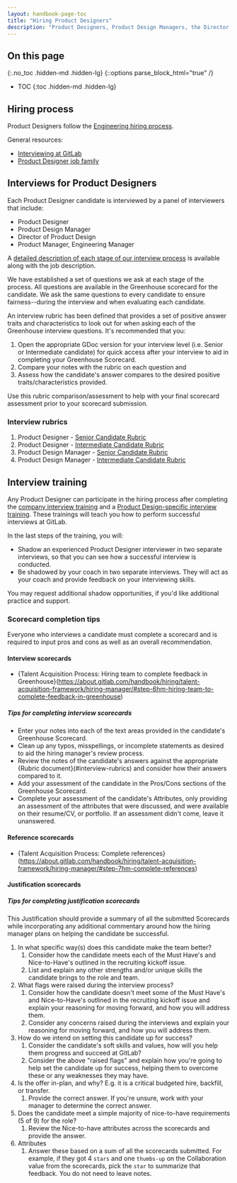 ```yaml
---
layout: handbook-page-toc
title: "Hiring Product Designers"
description: "Product Designers, Product Design Managers, the Director of Product Design, and Product Managers participate in our hiring process by interviewing Product Designer candidates. We have created guidelines to help support a consistent end-to-end hiring process."
---
```


## On this page
{:.no_toc .hidden-md .hidden-lg}
{::options parse_block_html="true" /}

- TOC
{:toc .hidden-md .hidden-lg}


## Hiring process

Product Designers follow the [Engineering hiring process](/handbook/engineering/#hiring-practices).

General resources:
- [Interviewing at GitLab](/handbook/hiring/interviewing/#conducting-a-gitlab-interview)
- [Product Designer job family](/job-families/product/product-designer/)

## Interviews for Product Designers

Each Product Designer candidate is interviewed by a panel of interviewers that include:
- Product Designer
- Product Design Manager
- Director of Product Design
- Product Manager, Engineering Manager

A [detailed description of each stage of our interview process](/job-families/product/product-designer/#hiring-process) is available along with the job description.

We have established a set of questions we ask at each stage of the process. All questions are available in the Greenhouse scorecard for the candidate. We ask the same questions to every candidate to ensure fairness--during the interview and when evaluating each candidate.

An interview rubric has been defined that provides a set of positive answer traits and characteristics to look out for when asking each of the Greenhouse interview questions. It's recommended that you:
1. Open the appropriate GDoc version for your interview level (i.e. Senior or Intermediate candidate) for quick access after your interview to aid in completing your Greenhouse Scorecard. 
2. Compare your notes with the rubric on each question and 
3. Assess how the candidate's answer compares to the desired positive traits/characteristics provided.

Use this rubric comparison/assessment to help with your final scorecard assessment prior to your scorecard submission.

### Interview rubrics
1. Product Designer - [Senior Candidate Rubric](https://docs.google.com/document/d/1LLWyEmegVh1m78r4UMTdgGpgB1fpCCqQ6dB6WASBNAw/edit?usp=sharing)
2. Product Designer - [Intermediate Candidate Rubric](https://docs.google.com/document/d/1EjD-G1KUADLeoGpPEOs2e19_oNeDnL8jC95UMSUo864/edit?usp=sharing)
3. Product Design Manager - [Senior Candidate Rubric](https://docs.google.com/document/d/1iiMrOtnEc9XRheJ1AAfLSKcPk4Qbr1WKPiubKFCHhbY/edit?usp=sharing)
4. Product Design Manager - [Intermediate Candidate Rubric](https://docs.google.com/document/d/1Z8MlKQ5S7sMR2jJTNR5weYxMu9c1tpmvUE4ZXpDcqBo/edit?usp=sharing)

## Interview training

Any Product Designer can participate in the hiring process after completing the [company interview training](https://gitlab.com/gitlab-com/people-group/Training/-/blob/master/.gitlab/issue_templates/interview_training.md) and a [Product Design-specific interview training](https://gitlab.com/gitlab-org/gitlab-design/-/blob/master/.gitlab/issue_templates/Product%20Designer%20Job%20Interview%20Training.md). These trainings will teach you how to perform successful interviews at GitLab.

In the last steps of the training, you will:
- Shadow an experienced Product Designer interviewer in two separate interviews, so that you can see how a successful interview is conducted. 
- Be shadowed by your coach in two separate interviews. They will act as your coach and provide feedback on your interviewing skills. 

You may request additional shadow opportunities, if you'd like additional practice and support.

### Scorecard completion tips
Everyone who interviews a candidate must complete a scorecard and is required to input pros and cons as well as an overall recommendation.

#### Interview scorecards
- {Talent Acquisition Process: Hiring team to complete feedback in Greenhouse}(https://about.gitlab.com/handbook/hiring/talent-acquisition-framework/hiring-manager/#step-6hm-hiring-team-to-complete-feedback-in-greenhouse)

##### Tips for completing interview scorecards

- Enter your notes into each of the text areas provided in the candidate's Greenhouse Scorecard.
- Clean up any typos, misspellings, or incomplete statements as desired to aid the hiring manager's review process.
- Review the notes of the candidate's answers against the appropriate {Rubric document}(#interview-rubrics) and consider how their answers compared to it.
- Add your assessment of the candidate in the Pros/Cons sections of the Greenhouse Scorecard.
- Complete your assessment of the candidate's Attributes, only providing an assessment of the attributes that were discussed, and were available on their resume/CV, or portfolio. If an assessment didn't come, leave it unanswered.

#### Reference scorecards
- {Talent Acquisition Process: Complete references}(https://about.gitlab.com/handbook/hiring/talent-acquisition-framework/hiring-manager/#step-7hm-complete-references)

#### Justification scorecards

##### Tips for completing justification scorecards

This Justification should provide a summary of all the submitted Scorecards while incorporating any additional commentary around how the hiring manager plans on helping the candidate be successful.

1. In what specific way(s) does this candidate make the team better?
    1. Consider how the candidate meets each of the Must Have's and Nice-to-Have's outlined in the recruiting kickoff issue. 
    2. List and explain any other strengths and/or unique skills the candidate brings to the role and team.
2. What flags were raised during the interview process?
    1. Consider how the candidate doesn't meet some of the Must Have's and Nice-to-Have's outlined in the recruiting kickoff issue and explain your reasoning for moving forward, and how you will address them.
    1. Consider any concerns raised during the interviews and explain your reasoning for moving forward, and how you will address them.
3. How do we intend on setting this candidate up for success?
    1. Consider the candidate's soft skills and values, how will you help them progress and succeed at GitLab?
    2. Consider the above "raised flags" and explain how you're going to help set the candidate up for success, helping them to overcome these or any weaknesses they may have.
4. Is the offer in-plan, and why? E.g. it is a critical budgeted hire, backfill, or transfer.
    1. Provide the correct answer. If you're unsure, work with your manager to determine the correct answer.
5. Does the candidate meet a simple majority of nice-to-have requirements (5 of 9) for the role?
    1. Review the Nice-to-have attributes across the scorecards and provide the answer.
6. Attributes
    1. Answer these based on a sum of all the scorecards submitted. For example, if they got 4 `stars` and one `thumbs-up` on the Collaboration value from the scorecards, pick the `star` to summarize that feedback. You do not need to leave notes.